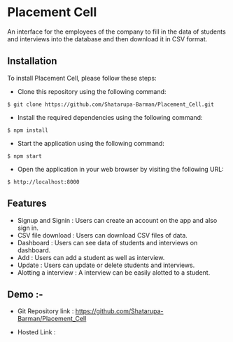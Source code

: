 # Placement Cell
An interface for the employees of the company to fill in the data of students and interviews into the database and then download it in CSV
format.

## Installation
To install Placement Cell, please follow these steps:

- Clone this repository using the following command:
```
$ git clone https://github.com/Shatarupa-Barman/Placement_Cell.git
```
- Install the required dependencies using the following command:
```
$ npm install 
```
- Start the application using the following command:
```
$ npm start 
```
- Open the application in your web browser by visiting the following URL:
```
$ http://localhost:8000 
```

## Features
* Signup and Signin : Users can create an account on the app and also sign in.
* CSV file download : Users can download CSV files of data.
* Dashboard : Users can see data of students and interviews on dashboard.
* Add : Users can add a student as well as interview.
* Update : Users can update or delete students and interviews.
* Alotting a interview : A interview can be easily alotted to a student.


##  Demo :-

- Git Repository link :  https://github.com/Shatarupa-Barman/Placement_Cell

- Hosted Link :  
  
